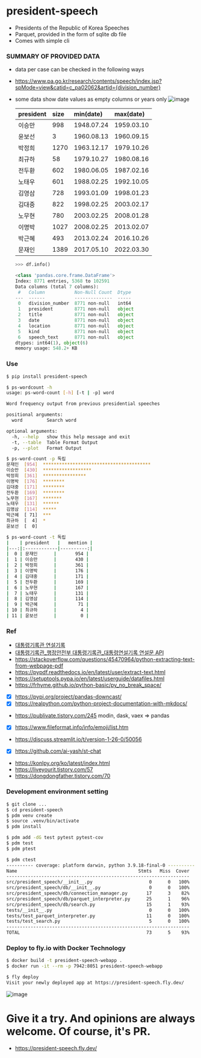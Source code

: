 # president-speech
- Presidents of the Republic of Korea Speeches
- Parquet, provided in the form of sqlite db file
- Comes with simple cli

### SUMMARY OF PROVIDED DATA
- data per case can be checked in the following ways
- https://www.pa.go.kr/research/contents/speech/index.jsp?spMode=view&catid=c_pa02062&artid={division_number}
- some data show date values as empty columns or years only
  ![image](https://github.com/edu-data-mario/president-speech/assets/134017660/7efd02c4-0674-483f-bb27-458a04efe3d0)

    | president | size | min(date)  | max(date)  |
    |:----------|:-----|:-----------|:-----------|
    | 이승만       | 998  | 1948.07.24 | 1959.03.10 |
    | 윤보선       | 3    | 1960.08.13 | 1960.09.15 |
    | 박정희       | 1270 | 1963.12.17 | 1979.10.26 |
    | 최규하       | 58   | 1979.10.27 | 1980.08.16 |
    | 전두환       | 602  | 1980.06.05 | 1987.02.16 |
    | 노태우       | 601  | 1988.02.25 | 1992.10.05 |
    | 김영삼       | 728  | 1993.01.09 | 1998.01.23 |
    | 김대중       | 822  | 1998.02.25 | 2003.02.17 |
    | 노무현       | 780  | 2003.02.25 | 2008.01.28 |
    | 이명박       | 1027 | 2008.02.25 | 2013.02.07 |
    | 박근혜       | 493  | 2013.02.24 | 2016.10.26 |
    | 문재인       | 1389 | 2017.05.10 | 2022.03.30 |

    ```python
    >>> df.info()
    
    <class 'pandas.core.frame.DataFrame'>
    Index: 8771 entries, 5368 to 102591
    Data columns (total 7 columns):
     #   Column           Non-Null Count  Dtype 
    ---  ------           --------------  ----- 
     0   division_number  8771 non-null   int64 
     1   president        8771 non-null   object
     2   title            8771 non-null   object
     3   date             8771 non-null   object
     4   location         8771 non-null   object
     5   kind             8771 non-null   object
     6   speech_text      8771 non-null   object
    dtypes: int64(1), object(6)
    memory usage: 548.2+ KB
    ```

### Use
```bash
$ pip install president-speech

$ ps-wordcount -h     
usage: ps-word-count [-h] [-t | -p] word

Word frequency output from previous presidential speeches

positional arguments:
  word         Search word

optional arguments:
  -h, --help   show this help message and exit
  -t, --table  Table Format Output
  -p, --plot   Format Output

$ ps-word-count -p 독립
문재인  [954]  ****************************************
이승만  [430]  ******************
박정희  [361]  ****************
이명박  [176]  ********
김대중  [171]  ********
전두환  [169]  ********
노무현  [167]  *******
노태우  [131]  ******
김영삼  [114]  *****
박근혜  [ 71]  ***
최규하  [  4]  *
윤보선  [  0]
```

```bash
$ ps-word-count -t 독립
|    | president   |   mention |
|---:|:------------|----------:|
|  0 | 문재인      |       954 |
|  1 | 이승만      |       430 |
|  2 | 박정희      |       361 |
|  3 | 이명박      |       176 |
|  4 | 김대중      |       171 |
|  5 | 전두환      |       169 |
|  6 | 노무현      |       167 |
|  7 | 노태우      |       131 |
|  8 | 김영삼      |       114 |
|  9 | 박근혜      |        71 |
| 10 | 최규하      |         4 |
| 11 | 윤보선      |         0 |

```

### Ref
- [대통령기록관 연설기록](https://www.pa.go.kr/research/contents/speech/index.jsp)
- [대통령기록관_행정안전부 대통령기록관_대통령연설기록 연설문 API](https://www.data.go.kr/data/15084167/fileData.do#tab-layer-openapi)
- https://stackoverflow.com/questions/45470964/python-extracting-text-from-webpage-pdf
- https://pypdf.readthedocs.io/en/latest/user/extract-text.html
- https://setuptools.pypa.io/en/latest/userguide/datafiles.html
- https://frhyme.github.io/python-basic/py_no_break_space/
- [x] https://pypi.org/project/pandas-downcast/
- [x] https://realpython.com/python-project-documentation-with-mkdocs/
- https://publivate.tistory.com/245 modin, dask, vaex => pandas
- [x] https://www.fileformat.info/info/emoji/list.htm
- https://discuss.streamlit.io/t/version-1-26-0/50056
- [x] https://github.com/ai-yash/st-chat
- https://konlpy.org/ko/latest/index.html
- https://liveyourit.tistory.com/57
- https://dongdongfather.tistory.com/70

### Development environment setting
```bash
$ git clone ...
$ cd president-speech
$ pdm venv create
$ source .venv/bin/activate
$ pdm install
```

```bash
$ pdm add -dG test pytest pytest-cov
$ pdm test
$ pdm ptest

$ pdm ctest
---------- coverage: platform darwin, python 3.9.18-final-0 ----------
Name                                             Stmts   Miss  Cover
--------------------------------------------------------------------
src/president_speech/__init__.py                     0      0   100%
src/president_speech/db/__init__.py                  0      0   100%
src/president_speech/db/connection_manager.py       17      3    82%
src/president_speech/db/parquet_interpreter.py      25      1    96%
src/president_speech/db/search.py                   15      1    93%
tests/__init__.py                                    0      0   100%
tests/test_parquet_interpreter.py                   11      0   100%
tests/test_search.py                                 5      0   100%
--------------------------------------------------------------------
TOTAL                                               73      5    93%
```

### Deploy to fly.io with Docker Technology
```bash
$ docker build -t president-speech-webapp .
$ docker run -it --rm -p 7942:8051 president-speech-webapp

$ fly deploy
Visit your newly deployed app at https://president-speech.fly.dev/
```
![image](https://github.com/edu-data-mario/president-speech/assets/134017660/e108efcf-54ef-41c3-a9da-94d2ab5d1c21)

# Give it a try. And opinions are always welcome. Of course, it's PR.
- https://president-speech.fly.dev/